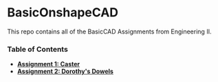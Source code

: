 # BasicOnshapeCAD

This repo contains all of the BasicCAD Assignments from Engineering II.

### Table of Contents
* [**Assignment 1: Caster**](/caster)
* [**Assignment 2: Dorothy's Dowels**](/dorothy_dowels)